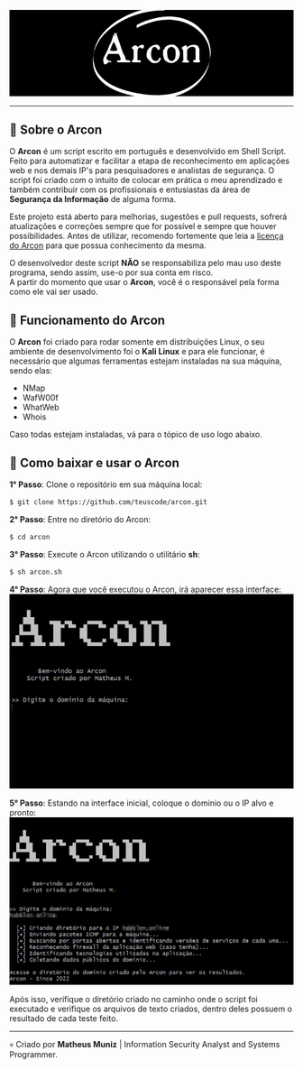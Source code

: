 <p align="center">
 <img src="./images/arcon-banner.png" alt="Banner do Arcon">
</p>

<hr>

## 📓 Sobre o Arcon
O **Arcon** é um script escrito em português e desenvolvido em Shell Script. <br>
Feito para automatizar e facilitar a etapa de reconhecimento em aplicações web e nos demais IP's para pesquisadores e analistas de segurança. O script foi criado com o intuito de colocar em prática o meu aprendizado e também contribuir com os profissionais e entusiastas da área de **Segurança da Informação** de alguma forma.

Este projeto está aberto para melhorias, sugestões e pull requests, sofrerá atualizações e correções sempre que for possível e sempre que houver possibilidades.
Antes de utilizar, recomendo fortemente que leia a [licença do Arcon](https://github.com/teuscode/arcon/blob/main/LICENSE.md) para que possua conhecimento da mesma.

O desenvolvedor deste script **NÃO** se responsabiliza pelo mau uso deste programa, sendo assim, use-o por sua conta em risco. <br>
A partir do momento que usar o **Arcon**, você é o responsável pela forma como ele vai ser usado.

## 🔩 Funcionamento do Arcon
O **Arcon** foi criado para rodar somente em distribuições Linux, o seu ambiente de desenvolvimento foi o **Kali Linux** e para ele funcionar, é necessário que algumas ferramentas estejam instaladas na sua máquina, sendo elas:

- NMap
- WafW00f
- WhatWeb
- Whois

Caso todas estejam instaladas, vá para o tópico de uso logo abaixo.

## 📁 Como baixar e usar o Arcon
**1° Passo**:
Clone o repositório em sua máquina local:

```bash
$ git clone https://github.com/teuscode/arcon.git
```

**2° Passo**:
Entre no diretório do Arcon:
```bash
$ cd arcon
```

**3° Passo**:
Execute o Arcon utilizando o utilitário **sh**:
```bash
$ sh arcon.sh
```

**4° Passo**:
Agora que você executou o Arcon, irá aparecer essa interface:
<img src="./images/interface-arcon.png" alt="Interface inicial do Arcon">

**5° Passo**:
Estando na interface inicial, coloque o domínio ou o IP alvo e pronto:
<img src="./images/demo-arcon.png" alt="Demonstração de funcionamento do Arcon">

Após isso, verifique o diretório criado no caminho onde o script foi executado e verifique os arquivos de texto criados, dentro deles possuem o resultado de cada teste feito.
<hr>

💀 Criado por **Matheus Muniz** | Information Security Analyst and Systems Programmer.
